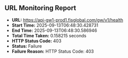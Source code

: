 ## URL Monitoring Report

- **URL:** https://api-gw1-prod1.fisglobal.com/gw/v1/health
- **Start Time:** 2025-09-13T06:48:30.428731
- **End Time:** 2025-09-13T06:48:30.586946
- **Total Time Taken:** 0.158215 seconds
- **HTTP Status Code:** 403
- **Status:** Failure
- **Failure Reason:** HTTP Status Code: 403
